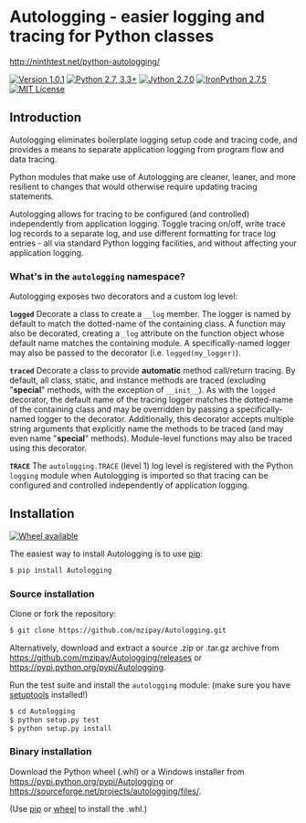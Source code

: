 # Autologging - easier logging and tracing for Python classes

http://ninthtest.net/python-autologging/

[![Version 1.0.1](https://img.shields.io/badge/pypi-v1.0.1-orange.svg)](https://pypi.python.org/pypi/Autologging/)
[![Python 2.7, 3.3+](https://img.shields.io/badge/python-2.7,_3.3,_3.4,_3.5-blue.svg)](https://www.python.org/)
[![Jython 2.7.0](https://img.shields.io/badge/jython-2.7.0-0066cc.svg)](http://www.jython.org/)
[![IronPython 2.7.5](https://img.shields.io/badge/ironpython-2.7.5-0066cc.svg)](http://ironpython.net/)
[![MIT License](https://img.shields.io/badge/license-MIT-lightgrey.svg)](https://github.com/mzipay/Autologging/blob/master/LICENSE.txt)

## Introduction

Autologging eliminates boilerplate logging setup code and tracing code,
and provides a means to separate application logging from program flow
and data tracing.

Python modules that make use of Autologging are cleaner, leaner, and
more resilient to changes that would otherwise require updating tracing
statements.

Autologging allows for tracing to be configured (and controlled)
independently from application logging. Toggle tracing on/off, write
trace log records to a separate log, and use different formatting for
trace log entries - all via standard Python logging facilities, and
without affecting your application logging.

### What's in the `autologging` namespace?

Autologging exposes two decorators and a custom log level:

**`logged`**
Decorate a class to create a `__log` member. The logger is named by
default to match the dotted-name of the containing class. A function
may also be decorated, creating a `_log` attribute on the function
object whose default name matches the containing module.
A specifically-named logger may also be passed to the decorator (i.e.
`logged(my_logger)`).

**`traced`**
Decorate a class to provide **automatic** method call/return tracing. By
default, all class, static, and instance methods are traced (excluding
"__special__" methods, with the exception of `__init__`).
As with the `logged` decorator, the default name of the tracing logger
matches the dotted-name of the containing class and may be overridden by
passing a specifically-named logger to the decorator.
Additionally, this decorator accepts multiple string arguments that
explicitly name the methods to be traced (and may even name
"__special__" methods).
Module-level functions may also be traced using this decorator.

**`TRACE`**
The `autologging.TRACE` (level 1) log level is registered with the
Python `logging` module when Autologging is imported so that tracing
can be configured and controlled independently of application logging.

## Installation

[![Wheel available](https://img.shields.io/badge/wheel-yes-brightgreen.svg)](https://pypi.python.org/pypi/Autologging/#downloads)

The easiest way to install Autologging is to use
[pip](https://pip.pypa.io/):

```bash
$ pip install Autologging
```

### Source installation

Clone or fork the repository:

```bash
$ git clone https://github.com/mzipay/Autologging.git
```

Alternatively, download and extract a source .zip or .tar.gz archive
from https://github.com/mzipay/Autologging/releases or
https://pypi.python.org/pypi/Autologging.

Run the test suite and install the `autologging` module: (make sure you
have [setuptools](https://pypi.python.org/pypi/setuptools) installed!)

```bash
$ cd Autologging
$ python setup.py test
$ python setup.py install
```

### Binary installation

Download the Python wheel (.whl) or a Windows installer from
https://pypi.python.org/pypi/Autologging or
https://sourceforge.net/projects/autologging/files/.

(Use [pip](https://pip.pypa.io/) or
[wheel](https://pypi.python.org/pypi/wheel) to install the .whl.)

